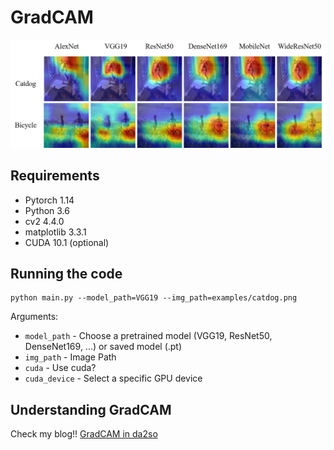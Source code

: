 # GradCAM


![2](./assets/fig1.png)

## Requirements

- Pytorch 1.14 
- Python 3.6
- cv2 4.4.0
- matplotlib 3.3.1
- CUDA 10.1 (optional)


## Running the code

```shell
python main.py --model_path=VGG19 --img_path=examples/catdog.png
```

Arguments:

- `model_path` - Choose a pretrained model (VGG19, ResNet50, DenseNet169, ...) or saved model (.pt) 
- `img_path` - Image Path
- `cuda` - Use cuda?
- `cuda_device` - Select a specific GPU device


## Understanding GradCAM

Check my blog!!
[GradCAM in da2so](https://da2so.github.io/2020-08-10-GradCAM/)